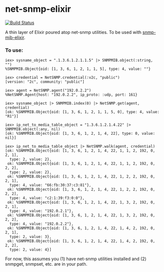 net-snmp-elixir
=======
[![Build Status](https://travis-ci.org/jonnystorm/net-snmp-elixir.svg?branch=master)](https://travis-ci.org/jonnystorm/net-snmp-elixir)

A thin layer of Elixir poured atop net-snmp utilities. To be used with [snmp-mib-elixir](https://github.com/jonnystorm/snmp-mib-elixir).

### To use:

```
iex> sysname_object = ".1.3.6.1.2.1.1.5" |> SNMPMIB.object(:string, "")
%SNMPMIB.Object{oid: [1, 3, 6, 1, 2, 1, 1, 5], type: 4, value: ""}

iex> credential = NetSNMP.credential(:v2c, "public")
[version: "2c", community: "public"]

iex> agent = NetSNMP.agent("192.0.2.2")
%NetSNMP.Agent{host: "192.0.2.2", ip_proto: :udp, port: 161}

iex> sysname_object |> SNMPMIB.index(0) |> NetSNMP.get(agent, credential)
[ok: %SNMPMIB.Object{oid: [1, 3, 6, 1, 2, 1, 1, 5, 0], type: 4, value: "R1"}]

iex> ip_net_to_media_table_object = "1.3.6.1.2.1.4.22" |> SNMPMIB.object(:any, nil)
[ok: %SNMPMIB.Object{oid: [1, 3, 6, 1, 2, 1, 4, 22], type: 0, value: nil}]

iex> ip_net_to_media_table_object |> NetSNMP.walk(agent, credential)
[ok: %SNMPMIB.Object{oid: [1, 3, 6, 1, 2, 1, 4, 22, 1, 1, 2, 192, 0, 2, 1],
  type: 2, value: 2},
 ok: %SNMPMIB.Object{oid: [1, 3, 6, 1, 2, 1, 4, 22, 1, 1, 2, 192, 0, 2, 2],
  type: 2, value: 2},
 ok: %SNMPMIB.Object{oid: [1, 3, 6, 1, 2, 1, 4, 22, 1, 2, 2, 192, 0, 2, 1],
  type: 4, value: "66:fb:30:37:c3:81"},
 ok: %SNMPMIB.Object{oid: [1, 3, 6, 1, 2, 1, 4, 22, 1, 2, 2, 192, 0, 2, 2],
  type: 4, value: "c2:1:39:f3:0:0"},
 ok: %SNMPMIB.Object{oid: [1, 3, 6, 1, 2, 1, 4, 22, 1, 3, 2, 192, 0, 2, 1],
  type: 4, value: "192.0.2.1"},
 ok: %SNMPMIB.Object{oid: [1, 3, 6, 1, 2, 1, 4, 22, 1, 3, 2, 192, 0, 2, 2],
  type: 4, value: "192.0.2.2"},
 ok: %SNMPMIB.Object{oid: [1, 3, 6, 1, 2, 1, 4, 22, 1, 4, 2, 192, 0, 2, 1],
  type: 2, value: 3},
 ok: %SNMPMIB.Object{oid: [1, 3, 6, 1, 2, 1, 4, 22, 1, 4, 2, 192, 0, 2, 2],
  type: 2, value: 4}]
```

For now, this assumes you (1) have net-snmp utilities installed and (2) snmpget, snmpset, etc. are in your path.

